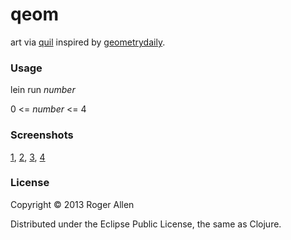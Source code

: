 # qeom

art via [quil](https://github.com/quil/quil) inspired by [geometrydaily](http://geometrydaily.tumblr.com/).

### Usage

lein run <i>number</i>

0 &lt;= <i>number</i> &lt;= 4

### Screenshots

[1](http://rogerallen.tumblr.com/post/55780890540/https-github-com-rogerallen-qeom-lein-run-1),
[2](http://rogerallen.tumblr.com/post/55583059224/https-github-com-rogerallen-qeom-lein-run-2),
[3](http://rogerallen.tumblr.com/post/55601677111/https-github-com-rogerallen-qeom-lein-run-3),
[4](http://rogerallen.tumblr.com/post/55690966660/https-github-com-rogerallen-qeom-lein-run-4)

### License

Copyright © 2013 Roger Allen

Distributed under the Eclipse Public License, the same as Clojure.
